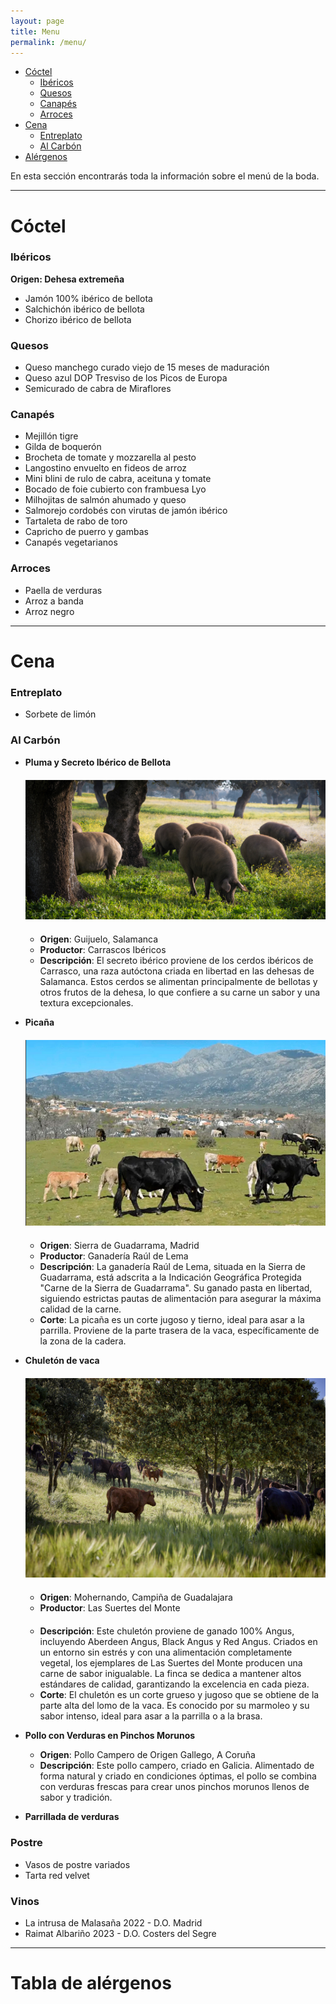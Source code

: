 ```yaml
---
layout: page
title: Menu
permalink: /menu/
---
```


- [Cóctel](#cóctel)
  - [Ibéricos](#ibéricos)
  - [Quesos](#quesos)
  - [Canapés](#canapés)
  - [Arroces](#arroces)
- [Cena](#cena)
  - [Entreplato](#entreplato)
  - [Al Carbón](#al-carbón)
- [Alérgenos]()


En esta sección encontrarás toda la información sobre el menú de la boda.

---

# Cóctel

### Ibéricos

**Origen: Dehesa extremeña**

- Jamón 100% ibérico de bellota
- Salchichón ibérico de bellota
- Chorizo ibérico de bellota

### Quesos

- Queso manchego curado viejo de 15 meses de maduración
- Queso azul DOP Tresviso de los Picos de Europa
- Semicurado de cabra de Miraflores

### Canapés

- Mejillón tigre
- Gilda de boquerón
- Brocheta de tomate y mozzarella al pesto
- Langostino envuelto en fideos de arroz
- Mini blini de rulo de cabra, aceituna y tomate
- Bocado de foie cubierto con frambuesa Lyo
- Milhojitas de salmón ahumado y queso
- Salmorejo cordobés con virutas de jamón ibérico
- Tartaleta de rabo de toro
- Capricho de puerro y gambas
- Canapés vegetarianos

### Arroces

- Paella de verduras
- Arroz a banda
- Arroz negro

---

# Cena

### Entreplato

- Sorbete de limón

### Al Carbón

- **Pluma y Secreto Ibérico de Bellota**

  <div style="margin-bottom: 20px;"></div>


  <div style="text-align: center;">
      <img src="../images/cerdos.jpg" alt="Chuletón de vaca">
  </div>
    <div style="margin-bottom: 20px;"></div>

  - **Origen**: Guijuelo, Salamanca
  - **Productor**: Carrascos Ibéricos
  - **Descripción**: El secreto ibérico proviene de los cerdos ibéricos de Carrasco, una raza autóctona criada en libertad en las dehesas de Salamanca. Estos cerdos se alimentan principalmente de bellotas y otros frutos de la dehesa, lo que confiere a su carne un sabor y una textura excepcionales.

- **Picaña**

  <div style="margin-bottom: 20px;"></div>


  <div style="text-align: center;">
      <img src="../images/picana.png" alt="Chuletón de vaca">
  </div>
    <div style="margin-bottom: 20px;"></div>

  - **Origen**: Sierra de Guadarrama, Madrid
  - **Productor**: Ganadería Raúl de Lema
  - **Descripción**: La ganadería Raúl de Lema, situada en la Sierra de Guadarrama, está adscrita a la Indicación Geográfica Protegida "Carne de la Sierra de Guadarrama". Su ganado pasta en libertad, siguiendo estrictas pautas de alimentación para asegurar la máxima calidad de la carne.
  - **Corte**: La picaña es un corte jugoso y tierno, ideal para asar a la parrilla. Proviene de la parte trasera de la vaca, específicamente de la zona de la cadera.

- **Chuletón de vaca**
  
  <div style="margin-bottom: 20px;"></div>

  <div style="text-align: center;">
      <img src="../images/chuleton.jpg" alt="Chuletón de vaca">
  </div>
    <div style="margin-bottom: 20px;"></div>


  - **Origen**: Mohernando, Campiña de Guadalajara  
  - **Productor**: Las Suertes del Monte
  <div style="margin-bottom: 20px;"></div>

  - **Descripción**: Este chuletón proviene de ganado 100% Angus, incluyendo Aberdeen Angus, Black Angus y Red Angus. Criados en un entorno sin estrés y con una alimentación completamente vegetal, los ejemplares de Las Suertes del Monte producen una carne de sabor inigualable. La finca se dedica a mantener altos estándares de calidad, garantizando la excelencia en cada pieza.
  - **Corte**: El chuletón es un corte grueso y jugoso que se obtiene de la parte alta del lomo de la vaca. Es conocido por su marmoleo y su sabor intenso, ideal para asar a la parrilla o a la brasa.

- **Pollo con Verduras en Pinchos Morunos**

  - **Origen**: Pollo Campero de Origen Gallego, A Coruña
  - **Descripción**: Este pollo campero, criado en Galicia. Alimentado de forma natural y criado en condiciones óptimas, el pollo se combina con verduras frescas para crear unos pinchos morunos llenos de sabor y tradición.
- **Parrillada de verduras**

### Postre

- Vasos de postre variados
- Tarta red velvet

### Vinos

- La intrusa de Malasaña 2022 - D.O. Madrid
- Raimat Albariño 2023 - D.O. Costers del Segre

---

# Tabla de alérgenos

